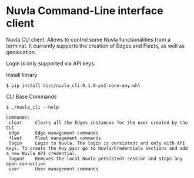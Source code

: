 # Nuvla Command-Line interface client
Nuvla CLI client. Allows to control some Nuvla functionalities from a terminal. It 
currently supports the creation of Edges and Fleets, as well as  geolocation.

Login is only supported via API keys. 

Install library 
```shell
$ pip install dist/nuvla_cli-0.1.0-py3-none-any.whl
```

CLI Base Commands
```shell
$ ./nuvla_cli --help

Commands:
 clear     Clears all the Edges instances for the user created by the CLI                                                                                                                                    
 edge      Edge management commands                                                                                                                                                                          
 fleet     Fleet management commands                                                                                                                                                                         
 login     Login to Nuvla. The login is persistent and only with API keys. To create the Key pair go to Nuvla/Credentials sections and add a new Nuvla API credential.                                       
 logout    Removes the local Nuvla persistent session and stops any open connection                                                                                                                          
 user      User management commands            
```
